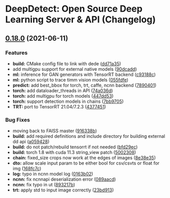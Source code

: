 # DeepDetect: Open Source Deep Learning Server & API (Changelog)

## [0.18.0](https://github.com/jolibrain/deepdetect/compare/v0.17.0...v0.18.0) (2021-06-11)


### Features

* **build:** CMake config file to link with dede ([dd71a35](https://github.com/jolibrain/deepdetect/commit/dd71a35df831bab5382e4ee5885b425d5364a3b9))
* add multigpu support for external native models ([90dcadd](https://github.com/jolibrain/deepdetect/commit/90dcaddc064a17275ddb709a4fe26ee690c7fc58))
* **ml:** inference for GAN generators with TensorRT backend ([c93188c](https://github.com/jolibrain/deepdetect/commit/c93188c7a89d7efbea0269345e32c90df29ef74a))
* **ml:** python script to trace timm vision models ([055fdfe](https://github.com/jolibrain/deepdetect/commit/055fdfe49d08a99b6b9379d3e2863dfff9ff8c1c))
* **predict:** add best_bbox for torch, trt, caffe, ncnn backend ([7890401](https://github.com/jolibrain/deepdetect/commit/7890401e1751d3ca855a48a1a5badd48fcac833f))
* **torch:** add dataloader_threads in API ([74a036d](https://github.com/jolibrain/deepdetect/commit/74a036d58b98059f4592102b7e54d90490773258))
* **torch:** add multigpu for torch models ([447dd53](https://github.com/jolibrain/deepdetect/commit/447dd532c8e8d996675a091c7f3875fecd793aed))
* **torch:** support detection models in chains ([7bb9705](https://github.com/jolibrain/deepdetect/commit/7bb9705fa4eeac3af34e0dd8bc94eab0224fc120))
* **TRT:** port to TensorRT 21.04/7.2.3 ([4377451](https://github.com/jolibrain/deepdetect/commit/4377451dcbad488d3ee30a6083a3f82fdee2b196))


### Bug Fixes

* moving back to FAISS master ([916338b](https://github.com/jolibrain/deepdetect/commit/916338b9611d7285dea6dec92cfdd6d3699d37dc))
* **build:** add required definitions and include directory for building external dd api ([a059428](https://github.com/jolibrain/deepdetect/commit/a059428357b01836f9efa0c83be0e79549d9774c))
* **build:** do not patch/rebuild tensorrt if not needed ([bfd29ec](https://github.com/jolibrain/deepdetect/commit/bfd29ec071207cb9d528c462046889f8a6cdcd3c))
* **build:** torch 1.8 with cuda 11.3 string_view patch ([5002308](https://github.com/jolibrain/deepdetect/commit/50023087bda036118b18c2fd8733a991be3ab39b))
* **chain:** fixed_size crops now work at the edges of images ([8e38e35](https://github.com/jolibrain/deepdetect/commit/8e38e35fc242db0459664ba13e90b0c16f18b5b5))
* **dto:** allow scale input param to be either bool for csv/csvts or float for img ([168fc7c](https://github.com/jolibrain/deepdetect/commit/168fc7cb0c1b018c7408cba01184543e89b64c58))
* **log:** typo in ncnn model log ([0163b02](https://github.com/jolibrain/deepdetect/commit/0163b02de3639fce9e9746335f7a96188b99ffa2))
* **ncnn:** fix ncnnapi deserialization error ([089aacd](https://github.com/jolibrain/deepdetect/commit/089aacde7693435b2c90952d4961b8d41d9668ea))
* **ncnn:** fix typo in ut ([893217b](https://github.com/jolibrain/deepdetect/commit/893217b1de938d2465ee72d14dd168ffed1a7800))
* **trt:** apply std to input image correctly ([23bd913](https://github.com/jolibrain/deepdetect/commit/23bd913ac180b56eddbf90c71d1f2e8bc2310c54))
